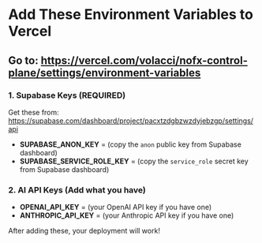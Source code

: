 # Add These Environment Variables to Vercel

## Go to: https://vercel.com/volacci/nofx-control-plane/settings/environment-variables

### 1. Supabase Keys (REQUIRED)
Get these from: https://supabase.com/dashboard/project/pacxtzdgbzwzdyjebzgp/settings/api

- **SUPABASE_ANON_KEY** = (copy the `anon` public key from Supabase dashboard)
- **SUPABASE_SERVICE_ROLE_KEY** = (copy the `service_role` secret key from Supabase dashboard)

### 2. AI API Keys (Add what you have)
- **OPENAI_API_KEY** = (your OpenAI API key if you have one)
- **ANTHROPIC_API_KEY** = (your Anthropic API key if you have one)

After adding these, your deployment will work!